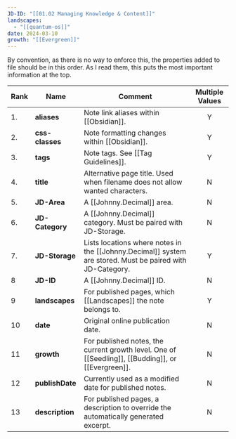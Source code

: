 ```yaml
---
JD-ID: "[[01.02 Managing Knowledge & Content]]"
landscapes:
  - "[[quantum-os]]"
date: 2024-03-10
growth: "[[Evergreen]]"
---
```

By convention, as there is no way to enforce this, the properties added to file should be in this order. As I read them, this puts the most important information at the top.


| Rank | Name            | Comment                                                                                                   | Multiple Values |
| ---- | --------------- | --------------------------------------------------------------------------------------------------------- | :-------------: |
| 1.   | **aliases**     | Note link aliases within [[Obsidian]].                                                                    |        Y        |
| 2.   | **css-classes** | Note formatting changes within [[Obsidian]].                                                              |        Y        |
| 3.   | **tags**        | Note tags. See [[Tag Guidelines]].                                                                        |        Y        |
| 4.   | **title**       | Alternative page title. Used when filename does not allow wanted characters.                              |        N        |
| 5.   | **JD-Area**     | A [[Johnny.Decimal]] area.                                                                                |        N        |
| 6.   | **JD-Category** | A [[Johnny.Decimal]] category. Must be paired with JD-Storage.                                            |        N        |
| 7.   | **JD-Storage**  | Lists locations where notes in the [[Johnny.Decimal]] system are stored. Must be paired with JD-Category. |        Y        |
| 8    | **JD-ID**           | A [[Johnny.Decimal]] ID.                                                                                  |        N        |
| 9    | **landscapes**      | For published pages, which [[Landscapes]] the note belongs to.                                            |        Y        |
| 10   | **date**            | Original online publication date.                                                                         |        N        |
| 11   | **growth**          | For published notes, the current growth level. One of [[Seedling]], [[Budding]], or [[Evergreen]].        |        N        |
| 12   | **publishDate**     | Currently used as a modified date for published notes.                                                    |        N        |
| 13   | **description**     | For published pages, a description to override the automatically generated excerpt.                       |        N        |

